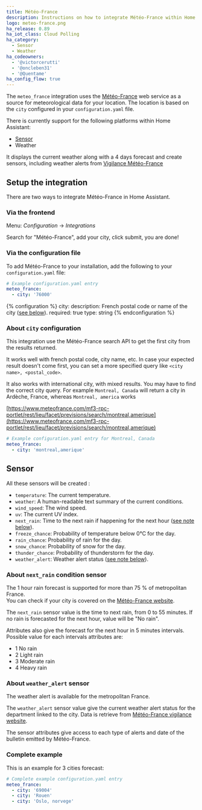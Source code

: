 ```yaml
---
title: Météo-France
description: Instructions on how to integrate Météo-France within Home Assistant.
logo: meteo-france.png
ha_release: 0.89
ha_iot_class: Cloud Polling
ha_category:
  - Sensor
  - Weather
ha_codeowners:
  - '@victorcerutti'
  - '@oncleben31'
  - '@Quentame'
ha_config_flow: true
---
```


The `meteo_france` integration uses the [Météo-France](http://www.meteofrance.com/) web service as a source for meteorological data for your location. The location is based on the `city` configured in your `configuration.yaml` file.

There is currently support for the following platforms within Home Assistant:

- [Sensor](#sensor)
- Weather

It displays the current weather along with a 4 days forecast and create sensors, including weather alerts from [Vigilance Météo-France](https://vigilance.meteofrance.com/)

## Setup the integration

There are two ways to integrate Météo-France in Home Assistant.

### Via the frontend

Menu: *Configuration* -> *Integrations*

Search for "Météo-France", add your city, click submit, you are done!

### Via the configuration file

To add Météo-France to your installation, add the following to your `configuration.yaml` file:

```yaml
# Example configuration.yaml entry
meteo_france:
  - city: '76000'
```

{% configuration %}
  city:
    description: French postal code or name of the city ([see below](#about-city-configuration)).
    required: true
    type: string
{% endconfiguration %}

### About `city` configuration

This integration use the Météo-France search API to get the first city from the results returned.

It works well with french postal code, city name, etc. In case your expected result doesn't come first, you can set a more specified query like `<city name>, <postal_code>`.

It also works with international city, with mixed results. You may have to find the correct city query.
For example `Montreal, Canada` will return a city in Ardèche, France, whereas `Montreal, america` works

[https://www.meteofrance.com/mf3-rpc-portlet/rest/lieu/facet/previsions/search/montreal,amerique](https://www.meteofrance.com/mf3-rpc-portlet/rest/lieu/facet/previsions/search/montreal,amerique)

```yaml
# Example configuration.yaml entry for Montreal, Canada
meteo_france:
  - city: 'montreal,amerique'
```

## Sensor

All these sensors will be created :
- `temperature`: The current temperature.
- `weather`: A human-readable text summary of the current conditions.
- `wind_speed`: The wind speed.
- `uv`: The current UV index.
- `next_rain`: Time to the next rain if happening for the next hour ([see note below](#about-next_rain-condition-sensor)).
- `freeze_chance`: Probability of temperature below 0°C for the day.
- `rain_chance`: Probability of rain for the day.
- `snow_chance`: Probability of snow for the day.
- `thunder_chance`: Probability of thunderstorm for the day.
- `weather_alert`: Weather alert status ([see note below](#about-weather_alert-sensor)).

### About `next_rain` condition sensor

<div class='note warning'>

  The 1 hour rain forecast is supported for more than 75 % of metropolitan France.<br/>
  You can check if your city is covered on the [Météo-France website](https://www.meteofrance.com/previsions-meteo-france/previsions-pluie).

</div>

The `next_rain` sensor value is the time to next rain, from 0 to 55 minutes.
If no rain is forecasted for the next hour, value will be "No rain".

Attributes also give the forecast for the next hour in 5 minutes intervals.
Possible value for each intervals attributes are:

- 1 No rain
- 2 Light rain
- 3 Moderate rain
- 4 Heavy rain

### About `weather_alert` sensor

<div class='note warning'>
  The weather alert is available for the metropolitan France.
</div>

The `weather_alert` sensor value give the current weather alert status for the department linked to the city. Data is retrieve from [Météo-France vigilance website](https://vigilance.meteofrance.com/).

The sensor attributes give access to each type of alerts and date of the bulletin emitted by Météo-France.

### Complete example

This is an example for 3 cities forecast:

```yaml
# Complete example configuration.yaml entry
meteo_france:
  - city: '69004'
  - city: 'Rouen'
  - city: 'Oslo, norvege'
```
